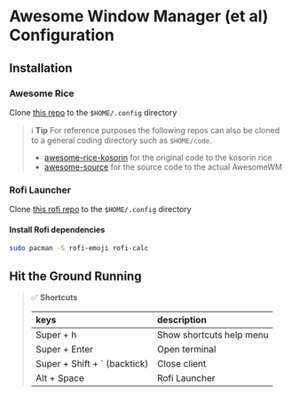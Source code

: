 # Awesome Window Manager (et al) Configuration

## Installation

### Awesome Rice

Clone [this repo][my-awesome-repo] to the `$HOME/.config` directory

> :information_source: **Tip**
> For reference purposes the following repos can also be cloned to a general coding directory such as `$HOME/code`.
>
> - [awesome-rice-kosorin][kosorin-rice-repo] for the original code to the kosorin rice
> - [awesome-source][awesomewm-repo] for the source code to the actual AwesomeWM

### Rofi Launcher

Clone [this rofi repo][my-rofi-repo] to the `$HOME/.config` directory

#### Install Rofi dependencies

```sh
sudo pacman -S rofi-emoji rofi-calc
```

## Hit the Ground Running

> :white_check_mark: **Shortcuts**
>
> | keys | description |
> |:---|:---|
> | Super + h | Show shortcuts help menu |
> | Super + Enter | Open terminal |
> | Super + Shift + ` (backtick) | Close client |
> | Alt + Space | Rofi Launcher |

[my-awesome-repo]: https://github.com/PhilomathJ/awesome
[kosorin-rice-repo]: https://github.com/PhilomathJ/awesome-rice-kosorin
[awesomewm-repo]: https://github.com/PhilomathJ/awesome_source
[my-rofi-repo]: https://github.com/PhilomathJ/rofi
